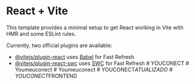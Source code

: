 # React + Vite

This template provides a minimal setup to get React working in Vite with HMR and some ESLint rules.

Currently, two official plugins are available:

- [@vitejs/plugin-react](https://github.com/vitejs/vite-plugin-react/blob/main/packages/plugin-react/README.md) uses [Babel](https://babeljs.io/) for Fast Refresh
- [@vitejs/plugin-react-swc](https://github.com/vitejs/vite-plugin-react-swc) uses [SWC](https://swc.rs/) for Fast Refresh
#   Y O U C O N E C T  
 #   Y o u m e u c o n e c t  
 #   Y o u m e u c o n e c t  
 #   Y O U C O N E C T _ A T U A L I Z A D O  
 #   Y O U C O N E C T _ F R O N T E N D  
 
